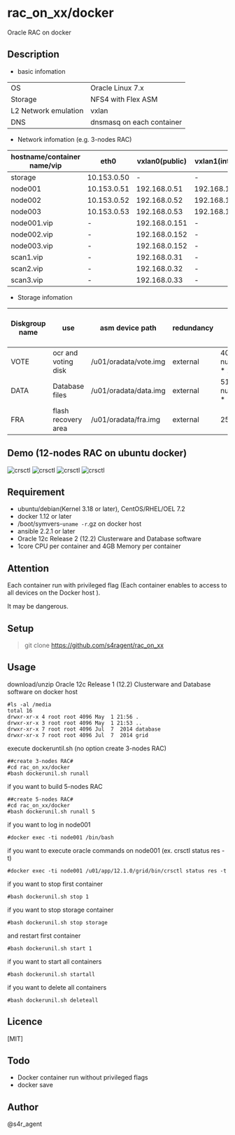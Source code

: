 rac_on_xx/docker
====

 Oracle RAC on docker

## Description
- basic infomation

|||
|-----|-----|
|OS|Oracle Linux 7.x|
|Storage|NFS4 with Flex ASM|
|L2 Network emulation|vxlan|
|DNS|dnsmasq on each container|

- Network infomation (e.g. 3-nodes RAC)

|hostname/container name/vip|eth0|vxlan0(public)|vxlan1(internal)|vxlan2(asm)|
|--------|--------|-------|-------|-------|
|storage|10.153.0.50|-|-|-|
|node001|10.153.0.51|192.168.0.51|192.168.100.51|192.168.200.51|
|node002|10.153.0.52|192.168.0.52|192.168.100.52|192.168.200.52|
|node003|10.153.0.53|192.168.0.53|192.168.100.53|192.168.200.53|
|node001.vip|-|192.168.0.151|-|-|
|node002.vip|-|192.168.0.152|-|-|
|node003.vip|-|192.168.0.152|-|-|
|scan1.vip|-|192.168.0.31|-|-|
|scan2.vip|-|192.168.0.32|-|-|
|scan3.vip|-|192.168.0.33|-|-|


- Storage infomation 

|Diskgroup name|use|asm device path|redundancy|size(MB)|size(MB)(e.g. 3-nodes RAC)|
|--------|--------|-------|-------|-------|-------|
|VOTE|ocr and voting disk|/u01/oradata/vote.img|external| 40960 + ( num_of_nodes * 2048 )|47104|
|DATA|Database files|/u01/oradata/data.img|external| 5120 + ( num_of_nodes * 1024 ) |8192|
|FRA|flash recovery area|/u01/oradata/fra.img|external|25600|25600|

## Demo (12-nodes RAC on ubuntu docker)
![crsctl](https://github.com/s4ragent/misc/blob/master/rac_on_xx/docker/docker01.png)
![crsctl](https://github.com/s4ragent/misc/blob/master/rac_on_xx/docker/docker02.png)
![crsctl](https://github.com/s4ragent/misc/blob/master/rac_on_xx/docker/docker03.png)
![crsctl](https://github.com/s4ragent/misc/blob/master/rac_on_xx/docker/docker04.png)

## Requirement
- ubuntu/debian(Kernel 3.18 or later), CentOS/RHEL/OEL 7.2
- docker 1.12 or later
- /boot/symvers-`uname -r`.gz on docker host
- ansible 2.2.1 or later
- Oracle 12c Release 2 (12.2) Clusterware and Database software 
- 1core CPU per container and  4GB Memory per container



## Attention
Each container run with privileged flag (Each container enables to access to all devices on the Docker host ). 

It may be dangerous.

## Setup
>git clone https://github.com/s4ragent/rac_on_xx

## Usage
download/unzip Oracle 12c Release 1 (12.2) Clusterware and Database software on docker host

     
    #ls -al /media
    total 16
    drwxr-xr-x 4 root root 4096 May  1 21:56 .
    drwxr-xr-x 3 root root 4096 May  1 21:53 ..
    drwxr-xr-x 7 root root 4096 Jul  7  2014 database
    drwxr-xr-x 7 root root 4096 Jul  7  2014 grid
    
    
execute dockeruntil.sh   (no option create 3-nodes RAC)

    ##create 3-nodes RAC#
    #cd rac_on_xx/docker
    #bash dockerunil.sh runall

if you want to build 5-nodes RAC

    ##create 5-nodes RAC#
    #cd rac_on_xx/docker
    #bash dockerunil.sh runall 5

if you want to log in node001

    #docker exec -ti node001 /bin/bash

if you want to execute oracle commands on node001 (ex. crsctl status res -t)

    #docker exec -ti node001 /u01/app/12.1.0/grid/bin/crsctl status res -t

if you want to stop first container

    #bash dockerunil.sh stop 1

if you want to stop storage container

    #bash dockerunil.sh stop storage

and restart first container

    #bash dockerunil.sh start 1
    
if you want to start all containers

    #bash dockerunil.sh startall

if you want to delete all containers

    #bash dockerunil.sh deleteall

## Licence
[MIT]

## Todo
- Docker container run without privileged flags
- docker save

## Author
@s4r_agent

